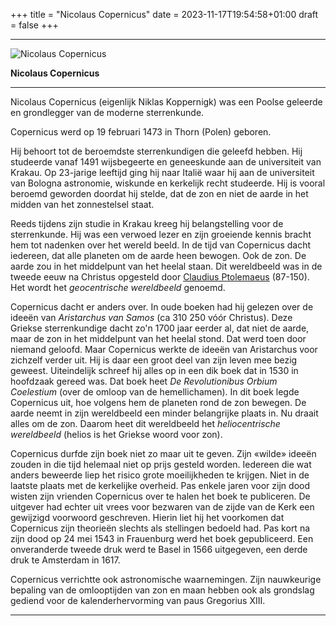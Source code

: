 +++
title = "Nicolaus Copernicus"
date = 2023-11-17T19:54:58+01:00
draft = false
+++

---
  ![Nicolaus Copernicus](/copernicus.png)
  
  **Nicolaus Copernicus**

  -----------------------------------------------------------------------

Nicolaus Copernicus (eigenlijk Niklas Koppernigk) was een Poolse
geleerde en grondlegger van de moderne sterrenkunde.

Copernicus werd op 19 februari 1473 in Thorn (Polen) geboren.

Hij behoort tot de beroemdste sterrenkundigen die geleefd hebben. Hij
studeerde vanaf 1491 wijsbegeerte en geneeskunde aan de universiteit van
Krakau. Op 23-jarige leeftijd ging hij naar Italië waar hij aan de
universiteit van Bologna astronomie, wiskunde en kerkelijk recht
studeerde. Hij is vooral beroemd geworden doordat hij stelde, dat de zon
en niet de aarde in het midden van het zonnestelsel staat.

Reeds tijdens zijn studie in Krakau kreeg hij belangstelling voor de
sterrenkunde. Hij was een verwoed lezer en zijn groeiende kennis bracht
hem tot nadenken over het wereld beeld. In de tijd van Copernicus dacht
iedereen, dat alle planeten om de aarde heen bewogen. Ook de zon. De
aarde zou in het middelpunt van het heelal staan. Dit wereldbeeld was in
de tweede eeuw na Christus opgesteld door [Claudius Ptolemaeus](/encyclopedie/ptolemaeus) (87-150). Het wordt het
*geocentrische wereldbeeld* genoemd.

Copernicus dacht er anders over. In oude boeken had hij gelezen over de
ideeën van *Aristarchus van Samos* (ca 310 250 vóór Christus). Deze
Griekse sterrenkundige dacht zo'n 1700 jaar eerder al, dat niet de
aarde, maar de zon in het middelpunt van het heelal stond. Dat werd toen
door niemand geloofd. Maar Copernicus werkte de ideeën van Aristarchus
voor zichzelf verder uit. Hij is daar een groot deel van zijn leven mee
bezig geweest. Uiteindelijk schreef hij alles op in een dik boek dat in
1530 in hoofdzaak gereed was. Dat boek heet *De Revolutionibus Orbium
Coelestium* (over de omloop van de hemellichamen). In dit boek legde
Copernicus uit, hoe volgens hem de planeten rond de zon bewegen. De
aarde neemt in zijn wereldbeeld een minder belangrijke plaats in. Nu
draait alles om de zon. Daarom heet dit wereldbeeld het *heliocentrische
wereldbeeld* (helios is het Griekse woord voor zon).

Copernicus durfde zijn boek niet zo maar uit te geven. Zijn «wilde»
ideeën zouden in die tijd helemaal niet op prijs gesteld worden.
Iedereen die wat anders beweerde liep het risico grote moeilijkheden te
krijgen. Niet in de laatste plaats met de kerkelijke overheid. Pas
enkele jaren voor zijn dood wisten zijn vrienden Copernicus over te
halen het boek te publiceren. De uitgever had echter uit vrees voor
bezwaren van de zijde van de Kerk een gewijzigd voorwoord geschreven.
Hierin liet hij het voorkomen dat Copernicus zijn theorieën slechts als
stellingen bedoeld had. Pas kort na zijn dood op 24 mei 1543 in
Frauenburg werd het boek gepubliceerd. Een onveranderde tweede druk werd
te Basel in 1566 uitgegeven, een derde druk te Amsterdam in 1617.

Copernicus verrichtte ook astronomische waarnemingen. Zijn nauwkeurige
bepaling van de omlooptijden van zon en maan hebben ook als grondslag
gediend voor de kalenderhervorming van paus Gregorius XIII.

---
